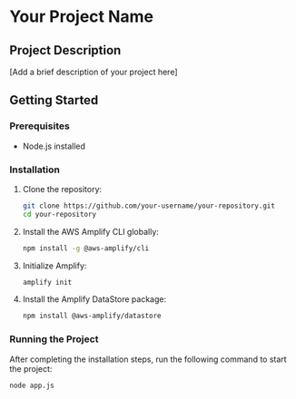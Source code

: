 # Your Project Name

## Project Description

[Add a brief description of your project here]

## Getting Started

### Prerequisites

- Node.js installed

### Installation

1. Clone the repository:

    ```bash
    git clone https://github.com/your-username/your-repository.git
    cd your-repository
    ```

2. Install the AWS Amplify CLI globally:

    ```bash
    npm install -g @aws-amplify/cli
    ```

3. Initialize Amplify:

    ```bash
    amplify init
    ```

4. Install the Amplify DataStore package:

    ```bash
    npm install @aws-amplify/datastore
    ```

### Running the Project

After completing the installation steps, run the following command to start the project:

```bash
node app.js
